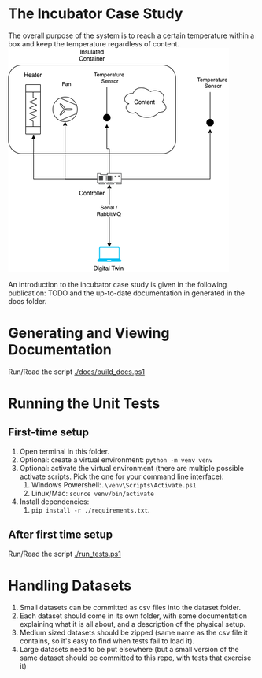 # The Incubator Case Study

The overall purpose of the system is to reach a certain temperature within a box and keep the temperature regardless of content.
![Incubator](figures/system.png)

An introduction to the incubator case study is given in the following publication: TODO
and the up-to-date documentation in generated in the docs folder.

# Generating and Viewing Documentation

Run/Read the script [./docs/build_docs.ps1](./docs/build_docs.ps1)

# Running the Unit Tests

## First-time setup
1. Open terminal in this folder.
2. Optional: create a virtual environment: `python -m venv venv`
3. Optional: activate the virtual environment (there are multiple possible activate scripts. Pick the one for your command line interface): 
   1. Windows Powershell:`.\venv\Scripts\Activate.ps1` 
   2. Linux/Mac: `source venv/bin/activate`
4. Install dependencies:
   1. `pip install -r ./requirements.txt`.

## After first time setup

Run/Read the script [./run_tests.ps1](./run_tests.ps1)

# Handling Datasets

1. Small datasets can be committed as csv files into the dataset folder.
2. Each dataset should come in its own folder, with some documentation explaining what it is all about, and a description of the physical setup.
3. Medium sized datasets should be zipped (same name as the csv file it contains, so it's easy to find when tests fail to load it).
4. Large datasets need to be put elsewhere (but a small version of the same dataset should be committed to this repo, with tests that exercise it)
